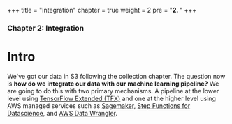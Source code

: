 +++
title = "Integration"
chapter = true
weight = 2
pre = "<b>2. </b>"
+++

### Chapter 2: Integration

# Intro

We've got our data in S3 following the collection chapter. The question now is **how do we integrate our data with our machine learning pipeline?** We are going to do this with two primary mechanisms. A pipeline at the lower level using [TensorFlow Extended (TFX)](https://www.tensorflow.org/tfx) and one at the higher level using AWS managed services such as [Sagemaker](https://aws.amazon.com/sagemaker/), [Step Functions for Datascience](https://aws-step-functions-data-science-sdk.readthedocs.io/en/stable/), and [AWS Data Wrangler](https://github.com/awslabs/aws-data-wrangler).